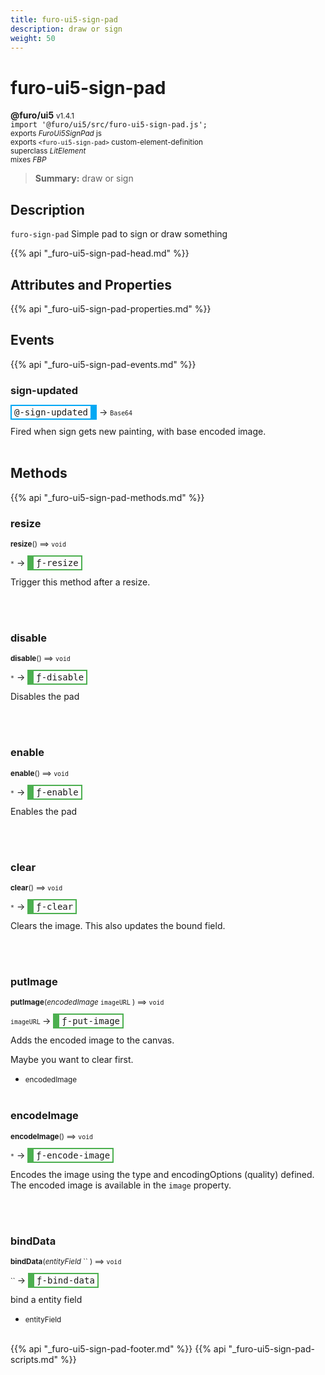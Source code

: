 ```yaml
---
title: furo-ui5-sign-pad
description: draw or sign
weight: 50
---
```


# furo-ui5-sign-pad
**@furo/ui5** <small>v1.4.1</small>
<br>`import '@furo/ui5/src/furo-ui5-sign-pad.js';`<small>
<br>exports *FuroUi5SignPad* js
<br>exports `<furo-ui5-sign-pad>` custom-element-definition
<br>superclass *LitElement*
<br> mixes *FBP*</small>

> **Summary:** draw or sign

## Description

`furo-sign-pad`
 Simple pad to sign or draw something

{{% api "_furo-ui5-sign-pad-head.md" %}}

## Attributes and Properties
{{% api "_furo-ui5-sign-pad-properties.md" %}}













## Events
{{% api "_furo-ui5-sign-pad-events.md" %}}

### **sign-updated**
<span  style="border-width:2px 10px 2px 2px; border-style: solid;border-color:  rgb(2, 168, 244);font-family:monospace; padding:2px 4px;">@-sign-updated</span>
→ <small>`Base64`</small>

Fired when sign gets new painting, with base encoded image.
<br><br>

## Methods
{{% api "_furo-ui5-sign-pad-methods.md" %}}



### **resize**
<small>**resize**() ⟹ `void`</small>

<small>`*`</small> →
<span  style="border-width:2px 2px 2px 10px; border-style: solid;border-color:  rgb(76, 175, 80);font-family:monospace; padding:2px 4px;">ƒ-resize</span>

Trigger this method after a resize.

<br><br>

### **disable**
<small>**disable**() ⟹ `void`</small>

<small>`*`</small> →
<span  style="border-width:2px 2px 2px 10px; border-style: solid;border-color:  rgb(76, 175, 80);font-family:monospace; padding:2px 4px;">ƒ-disable</span>

Disables the pad

<br><br>

### **enable**
<small>**enable**() ⟹ `void`</small>

<small>`*`</small> →
<span  style="border-width:2px 2px 2px 10px; border-style: solid;border-color:  rgb(76, 175, 80);font-family:monospace; padding:2px 4px;">ƒ-enable</span>

Enables the pad

<br><br>


### **clear**
<small>**clear**() ⟹ `void`</small>

<small>`*`</small> →
<span  style="border-width:2px 2px 2px 10px; border-style: solid;border-color:  rgb(76, 175, 80);font-family:monospace; padding:2px 4px;">ƒ-clear</span>

Clears the image. This also updates the bound field.

<br><br>

### **putImage**
<small>**putImage**(*encodedImage* `imageURL` ) ⟹ `void`</small>

<small>`imageURL` </small> →
<span  style="border-width:2px 2px 2px 10px; border-style: solid;border-color:  rgb(76, 175, 80);font-family:monospace; padding:2px 4px;">ƒ-put-image</span>

Adds the encoded image to the canvas.

Maybe you want to clear first.

- <small>encodedImage </small>
<br><br>

### **encodeImage**
<small>**encodeImage**() ⟹ `void`</small>

<small>`*`</small> →
<span  style="border-width:2px 2px 2px 10px; border-style: solid;border-color:  rgb(76, 175, 80);font-family:monospace; padding:2px 4px;">ƒ-encode-image</span>

Encodes the image using the type and encodingOptions (quality) defined.
The encoded image is available in the `image` property.

<br><br>

### **bindData**
<small>**bindData**(*entityField* `` ) ⟹ `void`</small>

<small>`` </small> →
<span  style="border-width:2px 2px 2px 10px; border-style: solid;border-color:  rgb(76, 175, 80);font-family:monospace; padding:2px 4px;">ƒ-bind-data</span>

bind a entity field

- <small>entityField </small>
<br><br>






{{% api "_furo-ui5-sign-pad-footer.md" %}}
{{% api "_furo-ui5-sign-pad-scripts.md" %}}
